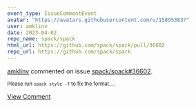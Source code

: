 ```yaml
---
event_type: IssueCommentEvent
avatar: "https://avatars.githubusercontent.com/u/15895383?"
user: amklinv
date: 2023-04-02
repo_name: spack/spack
html_url: https://github.com/spack/spack/pull/36602
repo_url: https://github.com/spack/spack
---
```


<a href='https://github.com/amklinv' target='_blank'>amklinv</a> commented on issue <a href='https://github.com/spack/spack/pull/36602' target='_blank'>spack/spack#36602</a>.

<small>Please run `spack style -f` to fix the format....</small>

<a href='https://github.com/spack/spack/pull/36602' target='_blank'>View Comment</a>